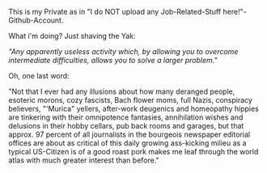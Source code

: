 This is my Private as in "I do NOT upload any Job-Related-Stuff here!"-Github-Account.

What i'm doing?
Just shaving the Yak:

*"Any apparently useless activity which, by allowing you to overcome intermediate difficulties, allows you to solve a larger problem."*

Oh, one last word:

"Not that I ever had any illusions about how many deranged people, esoteric morons, cozy fascists, Bach flower moms, full Nazis, conspiracy believers, "'Murica" yellers, after-work deugenics and homeopathy hippies are tinkering with their omnipotence fantasies, annihilation wishes and delusions in their hobby cellars, pub back rooms and garages, but that approx. 97 percent of all journalists in the bourgeois newspaper editorial offices are about as critical of this daily growing ass-kicking milieu as a typical US-Citizen is of a good roast pork makes me leaf through the world atlas with much greater interest than before."
<!---
datenklo/datenklo is a ✨ special ✨ repository because its `README.md` (this file) appears on your GitHub profile.
You can click the Preview link to take a look at your changes.
--->
